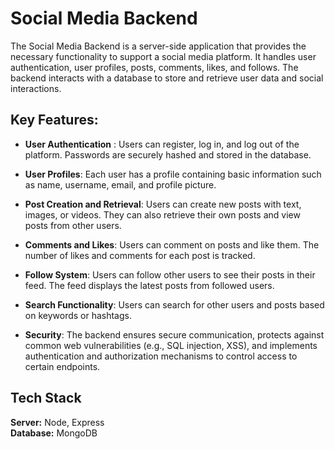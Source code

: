 #  Social Media Backend
The Social Media Backend is a server-side application that provides the necessary functionality to support a social media platform. It handles user authentication, user profiles, posts, comments, likes, and follows. The backend interacts with a database to store and retrieve user data and social interactions.

## Key Features:

- **User Authentication** : Users can register, log in, and log out of the platform. Passwords are securely hashed and stored in the database.

- **User Profiles**: Each user has a profile containing basic information such as name, username, email, and profile picture.

- **Post Creation and Retrieval**: Users can create new posts with text, images, or videos. They can also retrieve their own posts and view posts from other users.

- **Comments and Likes**: Users can comment on posts and like them. The number of likes and comments for each post is tracked.

- **Follow System**: Users can follow other users to see their posts in their feed. The feed displays the latest posts from followed users.

- **Search Functionality**: Users can search for other users and posts based on keywords or hashtags.

- **Security**: The backend ensures secure communication, protects against common web vulnerabilities (e.g., SQL injection, XSS), and implements authentication and authorization mechanisms to control access to certain endpoints.
## Tech Stack

**Server:** Node, Express  
**Database:** MongoDB

